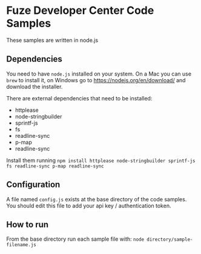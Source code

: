 # Fuze Developer Center Code Samples
These samples are written in node.js

## Dependencies
You need to have `node.js` installed on your system. On a Mac you can use `brew` to install it, 
on Windows go to https://nodejs.org/en/download/ and download the installer.

There are external dependencies that need to be installed: 
* httplease
* node-stringbuilder
* sprintf-js
* fs
* readline-sync
* p-map
* readline-sync

Install them running `npm install httplease node-stringbuilder sprintf-js fs readline-sync p-map readline-sync`

## Configuration
A file named `config.js` exists at the base directory of the code samples. You should edit this
file to add your api key / authentication token.

## How to run
 From the base directory run each sample file with: `node directory/sample-filename.js`
